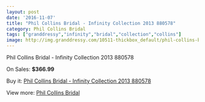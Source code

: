 ```yaml
---
layout: post
date: '2016-11-07'
title: "Phil Collins Bridal - Infinity Collection 2013 880578"
category: Phil Collins Bridal
tags: ["granddressy","infinity","bridal","collection","collins"]
image: http://img.granddressy.com/10511-thickbox_default/phil-collins-bridal-infinity-collection-2013-880578.jpg
---
```

Phil Collins Bridal - Infinity Collection 2013 880578

On Sales: **$366.99**
<a href="https://www.granddressy.com/en/phil-collins-bridal/9633-phil-collins-bridal-infinity-collection-2013-880578.html"><amp-img layout="responsive" width="600" height="600" src="//img.granddressy.com/10511-thickbox_default/phil-collins-bridal-infinity-collection-2013-880578.jpg" alt="Phil Collins Bridal - Infinity Collection 2013 880578 0" /></a>

Buy it: [Phil Collins Bridal - Infinity Collection 2013 880578](https://www.granddressy.com/en/phil-collins-bridal/9633-phil-collins-bridal-infinity-collection-2013-880578.html "Phil Collins Bridal - Infinity Collection 2013 880578")

View more: [Phil Collins Bridal](https://www.granddressy.com/en/285-phil-collins-bridal "Phil Collins Bridal")